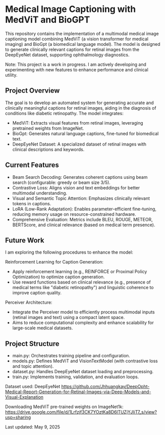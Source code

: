 # Medical Image Captioning with MedViT and BioGPT

This repository contains the implementation of a multimodal medical image captioning model combining MedViT (a vision transformer for medical imaging) and BioGpt (a biomedical language model). The model is designed to generate clinically relevant captions for retinal images from the DeepEyeNet dataset, supporting ophthalmology diagnostics.

Note: This project is a work in progress. I am actively developing and experimenting with new features to enhance performance and clinical utility.

## Project Overview
The goal is to develop an automated system for generating accurate and clinically meaningful captions for retinal images, aiding in the diagnosis of conditions like diabetic retinopathy. The model integrates:

  * MedViT: Extracts visual features from retinal images, leveraging pretrained weights from ImageNet.
  * BioGpt: Generates natural language captions, fine-tuned for biomedical text.
  * DeepEyeNet Dataset: A specialized dataset of retinal images with clinical descriptions and keywords.


## Current Features

  * Beam Search Decoding: Generates coherent captions using beam search (configurable: greedy or beam size 3/5).
  * Contrastive Loss: Aligns vision and text embeddings for better multimodal understanding.
  * Visual and Semantic Topic Attention: Emphasizes clinically relevant tokens in captions.
  * LoRA (Low-Rank Adaptation): Enables parameter-efficient fine-tuning, reducing memory usage on resource-constrained hardware.
  * Comprehensive Evaluation: Metrics include BLEU, ROUGE, METEOR, BERTScore, and clinical relevance (based on medical term presence).

## Future Work
I am exploring the following procedures to enhance the model:

  Reinforcement Learning for Caption Generation:
  - Apply reinforcement learning (e.g., REINFORCE or Proximal Policy Optimization) to optimize caption generation.
  - Use reward functions based on clinical relevance (e.g., presence of medical terms like "diabetic retinopathy") and linguistic coherence to improve caption quality.

  Perceiver Architecture:
  - Integrate the Perceiver model to efficiently process multimodal inputs (retinal images and text) using a compact latent space.
  - Aims to reduce computational complexity and enhance scalability for large-scale medical datasets.

## Project Structure

* main.py: Orchestrates training pipeline and configuration.
* models.py: Defines MedViT and VisionTextModel (with contrastive loss and topic attention).
* dataset.py: Handles DeepEyeNet dataset loading and preprocessing.
* train.py: Implements training, validation, and evaluation loops.


Dataset used: DeepEyeNet https://github.com/Jhhuangkay/DeepOpht-Medical-Report-Generation-for-Retinal-Images-via-Deep-Models-and-Visual-Explanation

Downloading MedViT pre-trained weights on ImageNet1k: https://drive.google.com/file/d/1Lrfzjf3CK7YOztKa8D6lTUZjYJIiT7_s/view?usp=sharing


Last updated: May 9, 2025
